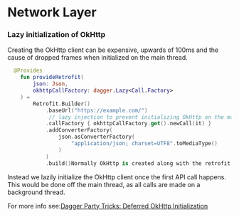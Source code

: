 # Network Layer

### Lazy initialization of OkHttp

Creating the OkHttp client can be expensive, upwards of 100ms and the cause of dropped frames when initialized on the main thread.  

```kotlin
  @Provides
    fun provideRetrofit(
        json: Json,
        okhttpCallFactory: dagger.Lazy<Call.Factory>
    ) =
        Retrofit.Builder()
            .baseUrl("https://example.com/")
             // lazy injection to prevent initializing OkHttp on the main thread.
            .callFactory { okhttpCallFactory.get().newCall(it) }
            .addConverterFactory(
                json.asConverterFactory(
                    "application/json; charset=UTF8".toMediaType()
                )
            )
            .build()Normally OkHttp is created along with the retrofit client when injection happens, and this will be on the main thread.  
```

Instead we lazily initialize the OkHttp client once the first API call happens. This would be done off the main thread, as all calls are made on a background thread.

For more info see:[Dagger Party Tricks: Deferred OkHttp Initialization](https://www.zacsweers.dev/dagger-party-tricks-deferred-okhttp-init/) 